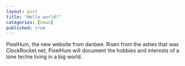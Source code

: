 ```yaml
---
layout: post
title: "Hello world!"
categories: [news]
published: true
---
```


PixelHum, the new website from danbee.   Risen from the ashes that was ClockRocket.net, PixelHum will document the hobbies and interests of a lone techie living in a big world.
